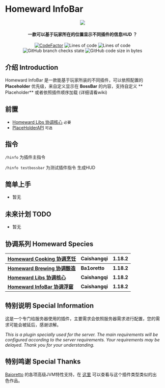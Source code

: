 # Homeward InfoBar

<p align="center">
<img src = "https://user-images.githubusercontent.com/39553613/145566584-494920e6-bdac-4c23-985d-9d00187c90e1.jpg">
</p>

<h4 align="center">一款可以基于玩家所在的位置显示不同插件的信息HUD ？</h4>
<p align="center">
<a href="https://www.codefactor.io/repository/github/caishangqi/homeward-webstorebridge/overview/plugin-webstore-bridge"><img src="https://www.codefactor.io/repository/github/caishangqi/homeward-webstorebridge/badge/plugin-webstore-bridge" alt="CodeFactor" /></a>
<img alt="Lines of code" src="https://img.shields.io/tokei/lines/github/Caishangqi/homeward-plugin-infobar">
<img alt="Lines of code" src="https://img.shields.io/badge/paper-1.18.2-green">
<img alt="GitHub branch checks state" src="https://img.shields.io/github/checks-status/Caishangqi/homeward-plugin-infobar/master?label=build">
<img alt="GitHub code size in bytes" src="https://img.shields.io/github/languages/code-size/Caishangqi/homeward-plugin-infobar">
</p>

## 介绍 Introduction

Homeward InfoBar
是一款能基于玩家所装的不同插件，可以依照配置的 **Placeholder** 优先级，来自定义显示在 **BossBar** 的内容，支持自定义 **
Placeholder** 或者依照插件顺序加载 (详细请看wiki)

[//]: # (<p align="center">)

[//]: # (  <img alt="cookingpot" src="https://user-images.githubusercontent.com/39553613/180586916-6fa340a1-f8c6-4fc4-ad34-d56a5e707ee8.gif">)

[//]: # (</p>)

## 前置

- [Homeward Libs 协调核心](https://github.com/Caishangqi/homeward-plugin-lib) `必要`
- [PlaceHolderAPI](https://github.com/PlaceholderAPI/PlaceholderAPI) `可选`

## 指令

`/hinfo` 为插件主指令

`/hinfo testbossbar` 为测试插件指令 生成HUD

## 简单上手

- 暂无

## 未来计划 TODO

- 暂无

## 协调系列 Homeward Species

| [Homeward Cooking 协调烹饪](https://github.com/Caishangqi/homeward-plugin-cooking) | Caishangqi     | 1.18.2 |
|--------------------------------------------------------------------------------|----------------|--------|
| **[Homeward Brewing 协调酿造](https://github.com/Ba1oretto/Brewing)**              | **Ba1oretto**  | **1.18.2** |
| **[Homeward Libs 协调核心](https://github.com/Caishangqi/homeward-plugin-lib)**    | **Caishangqi** | **1.18.2** |
| **[Homeward InfoBar 协调浮窗](https://github.com/Caishangqi/homeward-plugin-infobar)** | **Caishangqi** | **1.18.2** |

## 特别说明 Special Information

这是一个专门给服务器使用的插件，主要需求会依照服务器需求进行配置，您的需求可能会被延后，感谢谅解。

_This is a plugin specially used for the server. The main requirements will be configured according to the server
requirements. Your requirements may be delayed. Thank you for your understanding._

## 特别鸣谢 Special Thanks

[Baioretto](https://github.com/Ba1oretto) 的各项高级JVM特性支持，在 [这里](https://github.com/Ba1oretto/Brewing)
可以查看与这个插件类型类似的出色作品。
